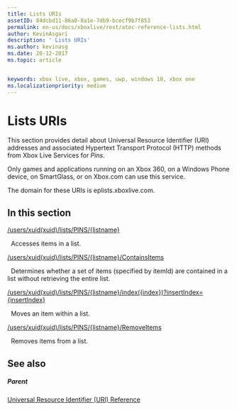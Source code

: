```yaml
---
title: Lists URIs
assetID: 84dcbd11-86a0-8a1e-7db9-bcecf9b7f853
permalink: en-us/docs/xboxlive/rest/atoc-reference-lists.html
author: KevinAsgari
description: ' Lists URIs'
ms.author: kevinasg
ms.date: 20-12-2017
ms.topic: article


keywords: xbox live, xbox, games, uwp, windows 10, xbox one
ms.localizationpriority: medium
---
```



# Lists URIs
 
This section provides detail about Universal Resource Identifier (URI) addresses and associated Hypertext Transport Protocol (HTTP) methods from Xbox Live Services for *Pins*.
 
Only games and applications running on an Xbox 360, on a Windows Phone device, on SmartGlass, or on Xbox.com can use this service.
 
The domain for these URIs is eplists.xboxlive.com.
 
<a id="ID4EPB"></a>

 
## In this section

[/users/xuid(xuid)/lists/PINS/{listname}](uri-usersxuidlistspinslistname.md)

&nbsp;&nbsp;Accesses items in a list.

[/users/xuid(xuid)/lists/PINS/{listname}/ContainsItems](uri-usersxuidlistspinslistnamecontainsitems.md)

&nbsp;&nbsp;Determines whether a set of items (specified by itemId) are contained in a list without retrieving the entire list.

[/users/xuid(xuid)/lists/PINS/{listname}/index({index})?insertIndex={insertIndex}](uri-usersxuidlistspinslistnameindex.md)

&nbsp;&nbsp;Moves an item within a list.

[/users/xuid(xuid)/lists/PINS/{listname}/RemoveItems](uri-usersxuidlistspinslistnameremoveitems.md)

&nbsp;&nbsp;Removes items from a list.
 
<a id="ID4E5B"></a>

 
## See also
 
<a id="ID4EAC"></a>

 
##### Parent 

[Universal Resource Identifier (URI) Reference](../atoc-xboxlivews-reference-uris.md)

   